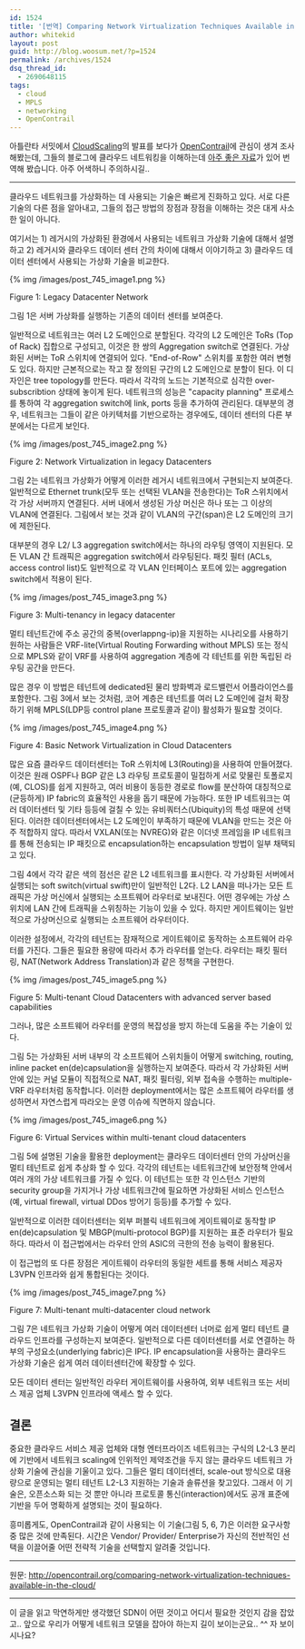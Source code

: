 ```yaml
---
id: 1524
title: '[번역] Comparing Network Virtualization Techniques Available in the Cloud'
author: whitekid
layout: post
guid: http://blog.woosum.net/?p=1524
permalink: /archives/1524
dsq_thread_id:
  - 2690648115
tags:
  - cloud
  - MPLS
  - networking
  - OpenContrail
---
```

아틀란타 서밋에서 [CloudScaling][1]의 발표를 보다가 [OpenContrail][2]에 관심이 생겨 조사해봤는데, 그들의 블로그에 클라우드 네트워킹을 이해하는데 [아주 좋은 자료][3]가 있어 번역해 봤습니다. 아주 어색하니 주의하시길..

* * *

클라우드 네트워크를 가상화하는 데 사용되는 기술은 빠르게 진화하고 있다. 서로 다른 기술의 다른 점을 알아내고, 그들의 접근 방법의 장점과 장점을 이해하는 것은 대게 사소한 일이 아니다.

여기서는 1) 레거시의 가상화된 환경에서 사용되는 네트워크 가상화 기술에 대해서 설명하고 2) 레거시와 클라우드 데이터 센터 간의 차이에 대해서 이야기하고 3) 클라우드 데이터 센터에서 사용되는 가상화 기술을 비교한다.

{% img /images/post_745_image1.png %}

Figure 1: Legacy Datacenter Network

그림 1은 서버 가상화를 실행하는 기존의 데이터 센터를 보여준다.

일반적으로 네트워크는 여러 L2 도메인으로 분할된다. 각각의 L2 도메인은 ToRs (Top of Rack) 집합으로 구성되고, 이것은 한 쌍의 Aggregation switch로 연결된다. 가상화된 서버는 ToR 스위치에 연결되어 있다. "End-of-Row" 스위치를 포함한 여러 변형도 있다. 하지만 근본적으로는 작고 잘 정의된 구간의 L2 도메인으로 분할이 된다. 이 디자인은 tree topology를 만든다. 따라서 각각의 노드는 기본적으로 심각한 over-subscribtion 상태에 놓이게 된다. 네트워크의 성능은 "capacity planning" 프로세스를 통하여 각 aggregation switch에 link, ports 등을 추가하여 관리된다. 대부분의 경우, 네트워크는 그들이 같은 아키텍처를 기반으로하는 경우에도, 데이터 센터의 다른 부분에서는 다르게 보인다.

{% img /images/post_745_image2.png %}

Figure 2: Network Virtualization in legacy Datacenters

그림 2는 네트워크 가상화가 어떻게 이러한 레거시 네트워크에서 구현되는지 보여준다. 일반적으로 Ethernet trunk(모두 또는 선택된 VLAN을 전송한다)는 ToR 스위치에서 각 가상 서버까지 연결된다. 서버 내에서 생성된 가상 머신은 하나 또는 그 이상의 VLAN에 연결된다. 그림에서 보는 것과 같이 VLAN의 구간(span)은 L2 도메인의 크기에 제한된다.

대부분의 경우 L2/ L3 aggregation switch에서는 하나의 라우팅 영역이 지원된다. 모든 VLAN 간 트래픽은 aggregation switch에서 라우팅된다. 패킷 필터 (ACLs, access control list)도 일반적으로 각 VLAN 인터페이스 포트에 있는 aggregation switch에서 적용이 된다.

{% img /images/post_745_image3.png %}

Figure 3: Multi-tenancy in legacy datacenter

멀티 테넌트간에 주소 공간의 중복(overlappng-ip)을 지원하는 시나리오를 사용하기 원하는 사람들은 VRF-lite(Virtual Routing Forwarding without MPLS) 또는 정식으로 MPLS와 같이 VRF를 사용하여 aggregation 계층에 각 테넌트를 위한 독립된 라우팅 공간을 만든다.

많은 경우 이 방법은 테넌트에 dedicated된 물리 방화벽과 로드밸런서 어플라이언스를 포함한다. 그림 3에서 보는 것처럼, 코어 계층은 테넌트를 여러 L2 도메인에 걸처 확장하기 위해 MPLS(LDP등 control plane 프로토콜과 같이) 활성화가 필요할 것이다.

{% img /images/post_745_image4.png %}

Figure 4: Basic Network Virtualization in Cloud Datacenters

많은 요즘 클라우드 데이터센터는 ToR 스위치에 L3(Routing)을 사용하여 만들어졌다. 이것은 원래 OSPF나 BGP 같은 L3 라우팅 프로토콜이 밀접하게 서로 맞물린 토폴로지(예, CLOS)를 쉽게 지원하고, 여러 비용이 동등한 경로로 flow를 분산하여 대칭적으로(균등하게) IP fabric의 효율적인 사용을 돕기 때문에 가능하다. 또한 IP 네트워크는 여러 데이터센터 및 기타 등등에 걸칠 수 있는 유비쿼터스(Ubiquity)의 특성 때문에 선택된다. 이러한 데이터센터에서는 L2 도메인이 부족하기 때문에 VLAN을 만드는 것은 아주 적합하지 않다. 따라서 VXLAN(또는 NVREG)와 같은 이더넷 프레임을 IP 네트워크를 통해 전송되는 IP 패킷으로 encapsulation하는 encapsulation 방법이 일부 채택되고 있다.

그림 4에서 각각 같은 색의 점선은 같은 L2 네트워크를 표시한다. 각 가상화된 서버에서 실행되는 soft switch(virtual swift)만이 일반적인 L2다. L2 LAN을 떠나가는 모든 트래픽은 가상 머신에서 실행되는 소프트웨어 라우터로 보내진다. 어떤 경우에는 가상 스위치에 LAN 간에 트래픽을 스위칭하는 기능이 있을 수 있다. 하지만 게이트웨이는 일반적으로 가상머신으로 실행되는 소프트웨어 라우터이다.

이러한 설정에서, 각각의 테넌트는 잠재적으로 게이트웨이로 동작하는 소프트웨어 라우터를 가진다. 그들은 필요한 용량에 따라서 추가 라우터를 얻는다. 라우터는 패킷 필터링, NAT(Network Address Translation)과 같은 정책을 구현한다.

{% img /images/post_745_image5.png %}

Figure 5: Multi-tenant Cloud Datacenters with advanced server based capabilities

그러나, 많은 소프트웨어 라우터를 운영의 복잡성을 방지 하는데 도움을 주는 기술이 있다.

그림 5는 가상화된 서버 내부의 각 소프트웨어 스위치들이 어떻게 switching, routing, inline packet en(de)capsulation을 실행하는지 보여준다. 따라서 각 가상화된 서버안에 있는 커널 모듈이 직접적으로 NAT, 패킷 필터링, 외부 접속을 수행하는 multiple-VRF 라우터처럼 동작합니다. 이러한 deployment에서는 많은 소프트웨어 라우터를 생성하면서 자연스럽게 따라오는 운영 이슈에 직면하지 않습니다.

{% img /images/post_745_image6.png %}

Figure 6: Virtual Services within multi-tenant cloud datacenters

그림 5에 설명된 기술을 활용한 deployment는 클라우드 데이터센터 안의 가상머신을 멀티 테넌트로 쉽게 추상화 할 수 있다. 각각의 테넌트는 네트워크간에 보안정책 안에서 여러 개의 가상 네트워크를 가질 수 있다. 이 테넌트는 또한 각 인스턴스 기반의 security group을 가지거나 가상 네트워크간에 필요하면 가상화된 서비스 인스턴스(예, virtual firewall, virtual DDos 방어기 등등)를 추가할 수 있다.

일반적으로 이러한 데이터센터는 외부 퍼블릭 네트워크에 게이트웨이로 동작할 IP en(de)capsulation 및 MBGP(multi-protocol BGP)를 지원하는 표준 라우터가 필요하다. 따라서 이 접근법에서는 라우터 안의 ASIC의 극한의 전송 능력이 활용된다.

이 접근법의 또 다른 장점은 게이트웨이 라우터의 동일한 세트를 통해 서비스 제공자 L3VPN 인프라와 쉽게 통합된다는 것이다.

{% img /images/post_745_image7.png %}

Figure 7: Multi-tenant multi-datacenter cloud network

그림 7은 네트워크 가상화 기술이 어떻게 여러 데이터센터 너머로 쉽게 멀티 테넌트 클라우드 인프라를 구성하는지 보여준다. 일반적으로 다른 데이터센터를 서로 연결하는 하부의 구성요소(underlying fabric)은 IP다. IP encapsulation을 사용하는 클라우드 가상화 기술은 쉽게 여러 데이터센터간에 확장할 수 있다.

모든 데이터 센터는 일반적인 라우터 게이트웨이를 사용하여, 외부 네트워크 또는 서비스 제공 업체 L3VPN 인프라에 액세스 할 수 있다.

## 결론

중요한 클라우드 서비스 제공 업체와 대형 엔터프라이즈 네트워크는 구식의 L2-L3 분리에 기반에서 네트워크 scaling에 인위적인 제약조건을 두지 않는 클라우드 네트워크 가상화 기술에 관심을 기울이고 있다. 그들은 멀티 데이터센터, scale-out 방식으로 대용량으로 운영되는 멀티 테넌트 L2-L3 지원하는 기술과 솔류션을 찾고있다. 그래서 이 기술은, 오픈소스화 되는 것 뿐만 아니라 프로토콜 통신(interaction)에서도 공개 표준에 기반을 두어 명확하게 설명되는 것이 필요하다.

흥미롭게도, OpenContrail과 같이 사용되는 이 기술(그림 5, 6, 7)은 이러한 요구사항중 많은 것에 만족된다. 시간은 Vendor/ Provider/ Enterprise가 자신의 전반적인 선택을 이끌어줄 어떤 전략적 기술을 선택할지 알려줄 것입니다.

* * *

원문: http://opencontrail.org/comparing-network-virtualization-techniques-available-in-the-cloud/

* * *

이 글을 읽고 막연하게만 생각했던 SDN이 어떤 것이고 어디서 필요한 것인지 감을 잡았고.. 앞으로 우리가 어떻게 네트워크 모델을 잡아야 하는지 길이 보이는군요.. ^^ 자 보이시나요?

 [1]: https://www.youtube.com/watch?v=p6_GcXh34wg&index=11&list=WL
 [2]: http://opencontrail.org
 [3]: http://opencontrail.org/comparing-network-virtualization-techniques-available-in-the-cloud/